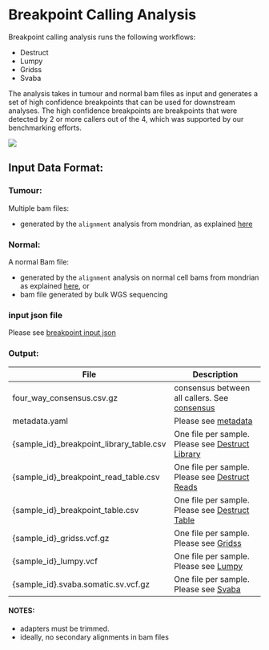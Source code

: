 # Breakpoint Calling Analysis

Breakpoint calling analysis runs the following workflows:

- Destruct
- Lumpy
- Gridss
- Svaba

The analysis takes in tumour and normal bam files as input and generates a set of high confidence breakpoints that can be used for downstream analyses. The high confidence breakpoints are breakpoints that were detected by 2 or more callers out of the 4, which was supported by our benchmarking efforts. 

![](https://lucid.app/publicSegments/view/d999a11c-5490-47f3-8103-0d97c2c22034/image.png)

## Input Data Format:

### Tumour:
Multiple bam files:
- generated by the `alignment` analysis from mondrian, as explained [here](data_formats/alignment.md#merged-bam)

### Normal:
A normal Bam file:
- generated by the `alignment` analysis on normal cell bams from mondrian as explained [here](data_formats/alignment.md#merged-bam), or
- bam file generated by bulk WGS sequencing


### input json file

Please see [breakpoint input json](data_formats/breakpoint_calling.md#input-json)


### Output:

| File                                    | Description                                                                                                     |
|-----------------------------------------|-----------------------------------------------------------------------------------------------------------------|
|four_way_consensus.csv.gz                |consensus between all callers. See [consensus](data_formats/breakpoint_calling.md#consensus)                     |
|metadata.yaml                            |Please see [metadata](data_formats/metadata_yaml_output.md#breakpoint-calling)                                   |
|{sample_id}_breakpoint_library_table.csv |One file per sample. Please see [Destruct Library](data_formats/breakpoint_calling.md#destruct-library)          |
|{sample_id}_breakpoint_read_table.csv    |One file per sample. Please see [Destruct Reads](data_formats/breakpoint_calling.md#destruct-reads)              |
|{sample_id}_breakpoint_table.csv         |One file per sample. Please see [Destruct Table](data_formats/breakpoint_calling.md#destruct-table)              |
|{sample_id}_gridss.vcf.gz                |One file per sample. Please see [Gridss](data_formats/breakpoint_calling.md#gridss-vcf)                          |
|{sample_id}_lumpy.vcf                    |One file per sample. Please see [Lumpy](data_formats/breakpoint_calling.md#lumpy-vcf)                            |
|{sample_id}.svaba.somatic.sv.vcf.gz      |One file per sample. Please see [Svaba](data_formats/breakpoint_calling.md#svaba-vcf)                            |


#### NOTES:
- adapters must be trimmed.
- ideally, no secondary alignments in bam files
